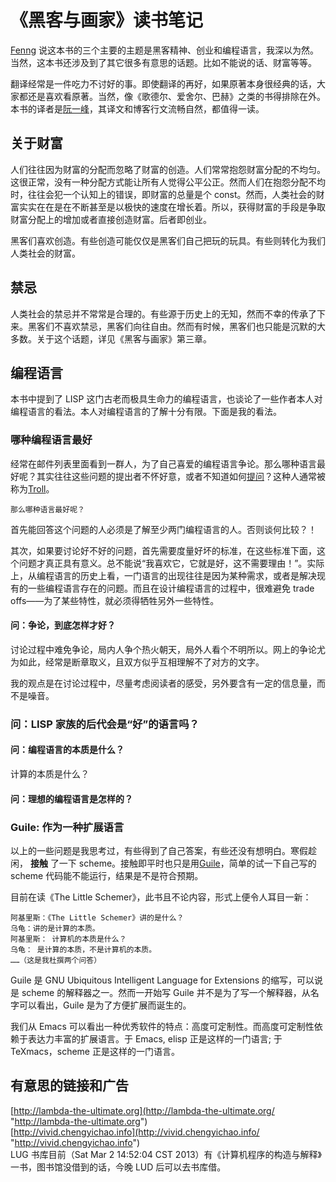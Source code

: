 ---
---

# 《黑客与画家》读书笔记

[Fenng](http://dbanotes.net/review/Hackers_and_Painters.html "http://dbanotes.net/review/Hackers_and_Painters.html") 说这本书的三个主要的主题是黑客精神、创业和编程语言，我深以为然。当然，这本书还涉及到了其它很多有意思的话题。比如不能说的话、财富等等。

翻译经常是一件吃力不讨好的事。即使翻译的再好，如果原著本身很经典的话，大家都还是喜欢看原著。当然，像《歌德尔、爱舍尔、巴赫》之类的书得排除在外。本书的译者是[阮一峰](http://www.ruanyifeng.com/home.html "http://www.ruanyifeng.com/home.html")，其译文和博客行文流畅自然，都值得一读。

## 关于财富

人们往往因为财富的分配而忽略了财富的创造。人们常常抱怨财富分配的不均匀。这很正常，没有一种分配方式能让所有人觉得公平公正。然而人们在抱怨分配不均时，往往会犯一个认知上的错误，即财富的总量是个 const。然而，人类社会的财富实实在在是在不断甚至是以极快的速度在增长着。所以，获得财富的手段是争取财富分配上的增加或者直接创造财富。后者即创业。

黑客们喜欢创造。有些创造可能仅仅是黑客们自己把玩的玩具。有些则转化为我们人类社会的财富。

## 禁忌

人类社会的禁忌并不常常是合理的。有些源于历史上的无知，然而不幸的传承了下来。黑客们不喜欢禁忌，黑客们向往自由。然而有时候，黑客们也只能是沉默的大多数。关于这个话题，详见《黑客与画家》第三章。

## 编程语言

本书中提到了 LISP 这门古老而极具生命力的编程语言，也谈论了一些作者本人对编程语言的看法。本人对编程语言的了解十分有限。下面是我的看法。

### 哪种编程语言最好

经常在邮件列表里面看到一群人，为了自己喜爱的编程语言争论。那么哪种语言最好呢？其实往往这些问题的提出者不怀好意，或者不知道如何[提问](/wiki/doc/smart-questions "doc:smart-questions")？这种人通常被称为[Troll](<http://en.wikipedia.org/wiki/Troll_(Internet)> "http://en.wikipedia.org/wiki/Troll_%28Internet%29")。

    那么哪种语言最好呢？

首先能回答这个问题的人必须是了解至少两门编程语言的人。否则谈何比较？！

其次，如果要讨论好不好的问题，首先需要度量好坏的标准，在这些标准下面，这个问题才真正具有意义。总不能说“我喜欢它，它就是好，这不需要理由！”。实际上，从编程语言的历史上看，一门语言的出现往往是因为某种需求，或者是解决现有的一些编程语言存在的问题。而且在设计编程语言的过程中，很难避免 trade offs——为了某些特性，就必须得牺牲另外一些特性。

#### 问：争论，到底怎样才好？

讨论过程中难免争论，局内人争个热火朝天，局外人看个不明所以。网上的争论尤为如此，经常是断章取义，且双方似乎互相理解不了对方的文字。

我的观点是在讨论过程中，尽量考虑阅读者的感受，另外要含有一定的信息量，而不是噪音。

### 问：LISP 家族的后代会是“好”的语言吗？

#### 问：编程语言的本质是什么？

计算的本质是什么？

#### 问：理想的编程语言是怎样的？

### Guile: 作为一种扩展语言

以上的一些问题是我思考过，有些得到了自己答案，有些还没有想明白。寒假趁闲， **接触** 了一下 scheme。接触即平时也只是用[Guile](http://en.wikipedia.org/wiki/GNU_Guile "http://en.wikipedia.org/wiki/GNU_Guile")，简单的试一下自己写的 scheme 代码能不能运行，结果是不是符合预期。

目前在读《The Little Schemer》，此书且不论内容，形式上便令人耳目一新：

    阿基里斯：《The Little Schemer》讲的是什么？
    乌龟：讲的是计算的本质。
    阿基里斯： 计算机的本质是什么？
    乌龟： 是计算的本质，不是计算机的本质。
    ……（这是我杜撰两个问答）

Guile 是 GNU Ubiquitous Intelligent Language for Extensions 的缩写，可以说是 scheme 的解释器之一。然而一开始写 Guile 并不是为了写一个解释器，从名字可以看出，Guile 是为了方便扩展而诞生的。

我们从 Emacs 可以看出一种优秀软件的特点：高度可定制性。而高度可定制性依赖于表达力丰富的扩展语言。于 Emacs, elisp 正是这样的一门语言; 于 TeXmacs，scheme 正是这样的一门语言。

## 有意思的链接和广告

[http://lambda-the-ultimate.org](http://lambda-the-ultimate.org/ "http://lambda-the-ultimate.org")  
[http://vivid.chengyichao.info](http://vivid.chengyichao.info/ "http://vivid.chengyichao.info")  
LUG 书库目前（Sat Mar 2 14:52:04 CST 2013）有《计算机程序的构造与解释》一书，图书馆没借到的话，今晚 LUD 后可以去书库借。
